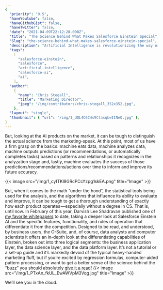 ```yaml
---
{
  "priority": "0.5",
  "haveYoutube": false,
  "haveGithubGist": false,
  "haveTwitter": false,
  "date": "2021-04-09T22:12:20.000Z",
  "title": "The Science Behind What Makes Salesforce Einstein Special",
  "Slug": "the-science-behind-what-makes-salesforce-einstein-special",
  "description": "Artificial Intelligence is revolutionizing the way organizations do business and the dramatically increasing value of their data (and the tools they use to collect it all).",
  "tags":
    [
      "salesforce-einstein",
      "salesforce",
      "artificial-intelligence",
      "salesforce-ai",
      "ai",
    ],
  "author":
    {
      "name": "Chris Stegall",
      "title": "Marketing Director",
      "jpeg": "/img/contributors/chris-stegall_352x352.jpg",
    },
  "layout": "single",
  "thumbnail": { "url": "/img/1_dQL4C6C4s9CtasqbwIINeQ.jpg" },
}
---
```


But, looking at the AI products on the market, it can be tough to distinguish the actual science from the marketing-speak.
At this point, most of us have a firm grasp on the basics: machine eats data, machine analyzes data, machine outputs predictions (or recommendations, or automatically completes tasks) based on patterns and relationships it recognizes in the analyzation stage and, lastly, machine evaluates the success of those predictions/recommendations/actions over time to inform and improve its future accuracy.

{{< image src="/img/1_cyITKI9GRcPCcYzpg1skEA.png" title="Image" >}}

But, when it comes to the math “under the hood”, the statistical tools being used for the analysis, and the algorithms that influence its ability to evaluate and improve, it can be tough to get a thorough understanding of exactly how each product operates — especially without a degree in CS.
That is, until now. In February of this year, Darvish Lee Shadravan published one of [my favorite whitepapers](https://news.mkpartners.com/EinsteinWhitepaper) to date, taking a deeper look at Salesforce Einstein AI and the specific features, functionality, and rules of operation that differentiate it from the competition.
Designed to be read, and understood, by business users, the C-Suite, and, of course, data analysts and computer scientists it offers an in-depth look at the differentiating capabilities of Einstein, broken out into three logical segments: the business application layer, the data science layer, and the data platform layer.
It’s not a tutorial or a set-up guide and it’s markedly devoid of the typical heavy-handed marketing fluff, but if you’re excited by regression formulas, computer-aided pattern processing, or want to get a better sense of the science behind the “buzz” you should absolutely [give it a read](https://news.mkpartners.com/EinsteinWhitepaper)!
{{< image src="/img/1_PTxAn_fkUL_EwAWVpM3Vqg.jpg" title="Image" >}}

We’ll see you in the cloud.

